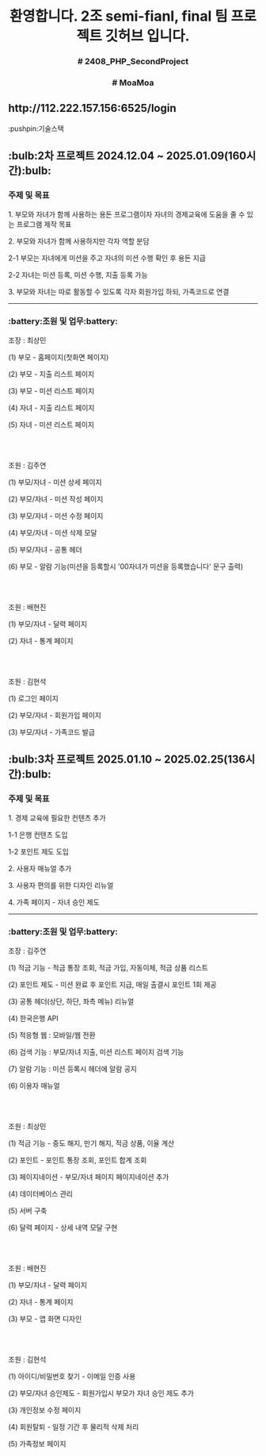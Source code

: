 <h1 align=center>환영합니다. 2조 semi-fianl, final 팀 프로젝트 깃허브 입니다.</h1>
<h3 align=center># 2408_PHP_SecondProject</h3>
<h3 align=center># MoaMoa</h3>

<h2> http://112.222.157.156:6525/login</h2>
:pushpin:기술스택


<h2>:bulb:2차 프로젝트 2024.12.04 ~ 2025.01.09(160시간):bulb:</h2>
<h3>주제 및 목표</h3>
<p>1. 부모와 자녀가 함께 사용하는 용돈 프로그램이자 자녀의 경제교육에 도움을 줄 수 있는 프로그램 제작 목표</p>
<P>2. 부모와 자녀가 함께 사용하지만 각자 역할 분담</p>
<P>2-1 부모는 자녀에게 미션을 주고 자녀의 미션 수행 확인 후 용돈 지급</p>
<P>2-2 자녀는 미션 등록, 미션 수행, 지출 등록 가능</p>
<P>3. 부모와 자녀는 따로 활동할 수 있도록 각자 회원가입 하되, 가족코드로 연결</p>
<hr>
<h3>:battery:조원 및 업무:battery:</h3>
<p>조장 : 최상민</p>
<P>(1) 부모 -  홈페이지(첫화면 페이지)</p>
<P>(2) 부모 - 지출 리스트 페이지</p>
<P>(3) 부모 - 미션 리스트 페이지</p>
<P>(4) 자녀 - 지출 리스트 페이지</p>
<P>(5) 자녀 - 미션 리스트 페이지</p>
<br>
<br>
<P>조원 : 김주연</p>
<P>(1) 부모/자녀 - 미션 상세 페이지</p>
<P>(2) 부모/자녀 - 미션 작성 페이지</p>
<P>(3) 부모/자녀 - 미션 수정 페이지</p>
<P>(4) 부모/자녀 - 미션 삭제 모달</p>
<P>(5) 부모/자녀 - 공통 헤더</p>
<P>(6) 부모 - 알람 기능(미션을 등록할시 '00자녀가 미션을 등록했습니다' 문구 출력)</p>
<br>
<br>

<P>조원 : 배현진</p>
<P>(1) 부모/자녀 - 달력 페이지</p>
<P>(2) 자녀 - 통계 페이지</p>
<br>
<br>
<P>조원 : 김현석</p>
<P>(1) 로그인 페이지</p>
<P>(2) 부모/자녀 - 회원가입 페이지</p>
<P>(3) 부모/자녀 - 가족코드 발급</p>


<h2>:bulb:3차 프로젝트 2025.01.10 ~ 2025.02.25(136시간):bulb:</h2>
<h3>주제 및 목표</h3>
<p>1. 경제 교육에 필요한 컨텐츠 추가</p>
<P>1-1 은행 컨텐츠 도입</p>
<P>1-2 포인트 제도 도입</p>
<P>2. 사용자 매뉴얼 추가</p>
<P>3. 사용자 편의를 위한 디자인 리뉴얼</p>
<P>4. 가족 페이지 - 자녀 승인 제도</p>
<hr>

<h3>:battery:조원 및 업무:battery:</h3>
<P>조장 : 김주연</p>
<P>(1) 적금 기능 - 적금 통장 조회, 적금 가입, 자동이체, 적금 상품 리스트</p>
<P>(2) 포인트 제도 - 미션 완료 후 포인트 지급, 매일 출결시 포인트 1회 제공</p>
<P>(3) 공통 헤더(상단, 하단, 좌측 메뉴) 리뉴얼</p>
<P>(4) 한국은행 API</p>
<P>(5) 적응형 웹 : 모바일/웹 전환</p>
<P>(6) 검색 기능 : 부모/자녀 지출, 미션 리스트 페이지 검색 기능</p>
<P>(7) 알람 기능 : 미션 등록시 헤더에 알람 공지</p>
<P>(6) 이용자 매뉴얼</p>
<br>
<br>
<p>조원 : 최상민</p>
<P>(1) 적금 기능 - 중도 해지, 만기 해지, 적금 상품, 이율 계산</p>
<P>(2) 포인트 - 포인트 통장 조회, 포인트 합계 조회</p>
<P>(3) 페이지네이션 - 부모/자녀 페이지 페이지네이션 추가 </p>
<P>(4) 데이터베이스 관리 </p>
<P>(5) 서버 구축</p>
<P>(6) 달력 페이지 - 상세 내역 모달 구현</p>
<br>
<br>
<P>조원 : 배현진</p>
<P>(1) 부모/자녀 - 달력 페이지</p>
<P>(2) 자녀 - 통계 페이지</p>
<P>(3) 부모 - 앱 화면 디자인</p>
<br>
<br>
<P>조원 : 김현석</p>
<P>(1) 아이디/비밀번호 찾기 - 이메일 인증 사용</p>
<P>(2) 부모/자녀 승인제도 - 회원가입시 부모가 자녀 승인 제도 추가</p>
<P>(3) 개인정보 수정 페이지</p>
<P>(4) 회원탈퇴 - 일정 기간 후 물리적 삭제 처리</p>
<P>(5) 가족정보 페이지</p>


